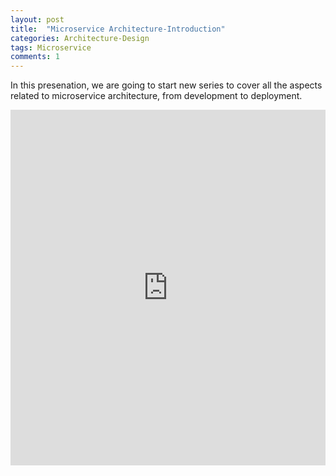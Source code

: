 ```yaml
---
layout: post
title:  "Microservice Architecture-Introduction"
categories: Architecture-Design
tags: Microservice 
comments: 1
---
```

In this presenation, we are going to start new series to cover all the aspects related to microservice architecture, from development to deployment.




<style>
.responsive-wrap iframe{ max-width: 100%;}
</style>
<div class="responsive-wrap">
<!-- this is the embed code provided by Google -->
<iframe src="https://docs.google.com/presentation/d/e/2PACX-1vSNEq5h3iebNyH6Aw3_X-o1rkcwryxL4pxdcXrwl872LOXRQqCcBwyqtiNwEF4ch9xmvYubNTx0iC9p/embed?start=false&loop=false&delayms=3000" frameborder="0" width="960" height="569" allowfullscreen="true" mozallowfullscreen="true" webkitallowfullscreen="true"></iframe>

<!-- Google embed ends -->
</div>




